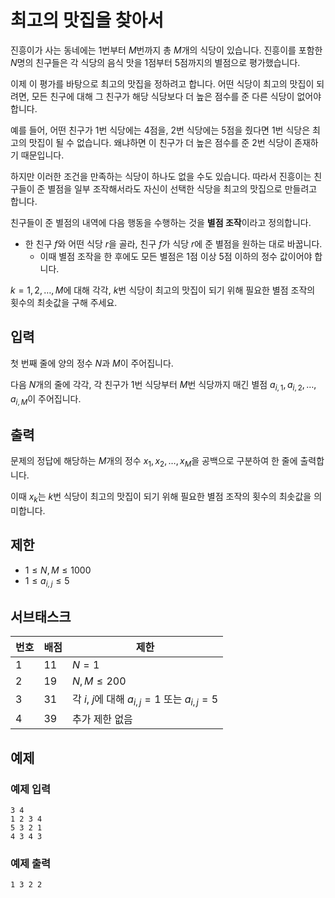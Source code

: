 # 최고의 맛집을 찾아서

진흥이가 사는 동네에는 $1$번부터 $M$번까지 총 $M$개의 식당이 있습니다. 진흥이를 포함한 $N$명의 친구들은 각 식당의 음식 맛을 $1$점부터 $5$점까지의 별점으로 평가했습니다.

이제 이 평가를 바탕으로 최고의 맛집을 정하려고 합니다. 어떤 식당이 최고의 맛집이 되려면, 모든 친구에 대해 그 친구가 해당 식당보다 더 높은 점수를 준 다른 식당이 없어야 합니다.

예를 들어, 어떤 친구가 $1$번 식당에는 $4$점을, $2$번 식당에는 $5$점을 줬다면 $1$번 식당은 최고의 맛집이 될 수 없습니다. 왜냐하면 이 친구가 더 높은 점수를 준 $2$번 식당이 존재하기 때문입니다.

하지만 이러한 조건을 만족하는 식당이 하나도 없을 수도 있습니다. 따라서 진흥이는 친구들이 준 별점을 일부 조작해서라도 자신이 선택한 식당을 최고의 맛집으로 만들려고 합니다.

친구들이 준 별점의 내역에 다음 행동을 수행하는 것을 **별점 조작**이라고 정의합니다.

- 한 친구 $f$와 어떤 식당 $r$을 골라, 친구 $f$가 식당 $r$에 준 별점을 원하는 대로 바꿉니다.
  - 이때 별점 조작을 한 후에도 모든 별점은 $1$점 이상 $5$점 이하의 정수 값이어야 합니다.

$k=1,2,\ldots,M$에 대해 각각, $k$번 식당이 최고의 맛집이 되기 위해 필요한 별점 조작의 횟수의 최솟값을 구해 주세요.

## 입력

첫 번째 줄에 양의 정수 $N$과 $M$이 주어집니다.

다음 $N$개의 줄에 각각, 각 친구가 $1$번 식당부터 $M$번 식당까지 매긴 별점 $a_{i,1},a_{i,2},\ldots,a_{i,M}$이 주어집니다.

## 출력

문제의 정답에 해당하는 $M$개의 정수 $x_1,x_2,\ldots,x_M$을 공백으로 구분하여 한 줄에 출력합니다.

이때 $x_k$는 $k$번 식당이 최고의 맛집이 되기 위해 필요한 별점 조작의 횟수의 최솟값을 의미합니다.

## 제한

- $1 \le N,M \le 1000$
- $1 \le a_{i,j} \le 5$

## 서브태스크



| **번호** | **배점** | **제한** |
| -------- | -------- | -------- |
| 1     | 11     | $N = 1$     |
| 2     | 19     | $N,M \le 200$     |
| 3     | 31     | 각 $i$, $j$에 대해 $a_{i,j}=1$ 또는 $a_{i,j}=5$     |
| 4     | 39     | 추가 제한 없음|

## 예제

### 예제 입력

```
3 4
1 2 3 4
5 3 2 1
4 3 4 3
```

### 예제 출력

```
1 3 2 2
```